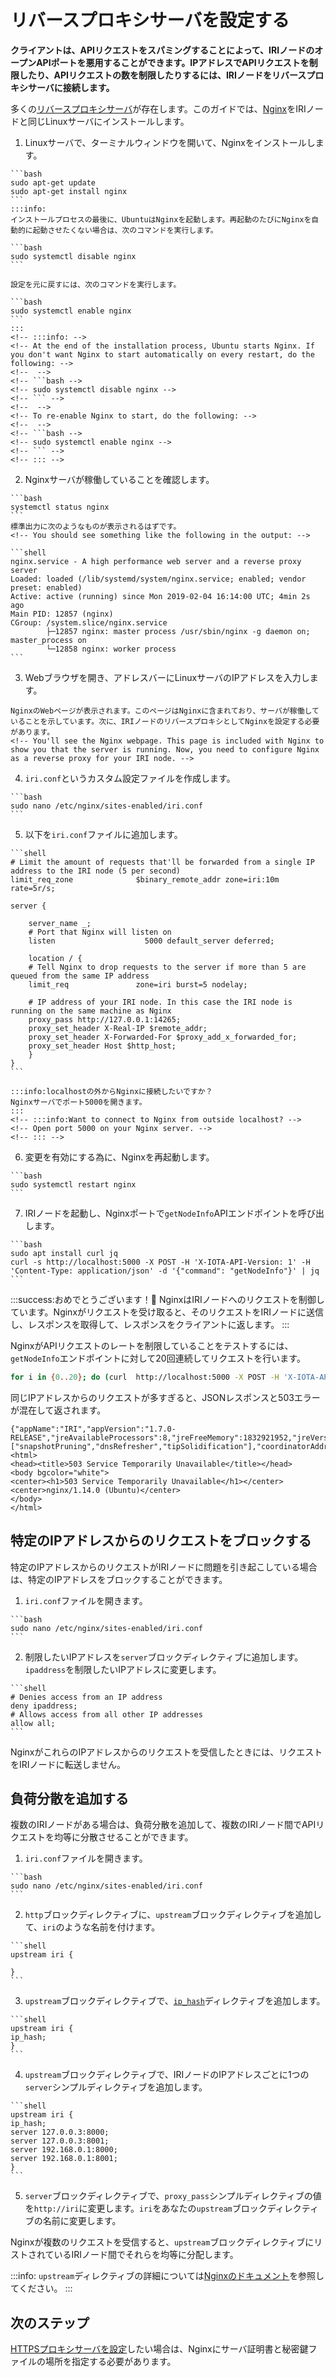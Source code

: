 # リバースプロキシサーバを設定する
<!-- # Set up a reverse proxy server -->

**クライアントは、APIリクエストをスパミングすることによって、IRIノードのオープンAPIポートを悪用することができます。IPアドレスでAPIリクエストを制限したり、APIリクエストの数を制限したりするには、IRIノードをリバースプロキシサーバに接続します。**
<!-- **Clients can abuse the open API port of an IRI node by spamming API requests to it. To restrict API requests by IP address or to limit the number of API requests, you can connect your IRI node to a reverse proxy server.** -->

多くの[リバースプロキシサーバ](https://en.wikipedia.org/wiki/Reverse_proxy)が存在します。このガイドでは、[Nginx](https://docs.nginx.com/nginx/admin-guide/web-server/reverse-proxy/)をIRIノードと同じLinuxサーバにインストールします。
<!-- Many [reverse proxy servers](https://en.wikipedia.org/wiki/Reverse_proxy) exist. In this guide, you'll install [Nginx](https://docs.nginx.com/nginx/admin-guide/web-server/reverse-proxy/) on the same Linux server as your IRI node. -->

1. Linuxサーバで、ターミナルウィンドウを開いて、Nginxをインストールします。
  <!-- 1. On your Linux server, open a terminal window, and install Nginx -->

    ```bash
    sudo apt-get update
    sudo apt-get install nginx
    ```
    :::info:
    インストールプロセスの最後に、UbuntuはNginxを起動します。再起動のたびにNginxを自動的に起動させたくない場合は、次のコマンドを実行します。

    ```bash
    sudo systemctl disable nginx
    ```

    設定を元に戻すには、次のコマンドを実行します。

    ```bash
    sudo systemctl enable nginx
    ```
    :::
    <!-- :::info: -->
    <!-- At the end of the installation process, Ubuntu starts Nginx. If you don't want Nginx to start automatically on every restart, do the following: -->
    <!--  -->
    <!-- ```bash -->
    <!-- sudo systemctl disable nginx -->
    <!-- ``` -->
    <!--  -->
    <!-- To re-enable Nginx to start, do the following: -->
    <!--  -->
    <!-- ```bash -->
    <!-- sudo systemctl enable nginx -->
    <!-- ``` -->
    <!-- ::: -->

2. Nginxサーバが稼働していることを確認します。
  <!-- 2. Check that the Nginx server is running -->

    ```bash
    systemctl status nginx
    ```
    標準出力に次のようなものが表示されるはずです。
    <!-- You should see something like the following in the output: -->

    ```shell
    nginx.service - A high performance web server and a reverse proxy server
    Loaded: loaded (/lib/systemd/system/nginx.service; enabled; vendor preset: enabled)
    Active: active (running) since Mon 2019-02-04 16:14:00 UTC; 4min 2s ago
    Main PID: 12857 (nginx)
    CGroup: /system.slice/nginx.service
            ├─12857 nginx: master process /usr/sbin/nginx -g daemon on; master_process on
            └─12858 nginx: worker process
    ```

3. Webブラウザを開き、アドレスバーにLinuxサーバのIPアドレスを入力します。
  <!-- 3. Go to a web browser and enter the IP address of your Linux server in the address bar -->

    NginxのWebページが表示されます。このページはNginxに含まれており、サーバが稼働していることを示しています。次に、IRIノードのリバースプロキシとしてNginxを設定する必要があります。
    <!-- You'll see the Nginx webpage. This page is included with Nginx to show you that the server is running. Now, you need to configure Nginx as a reverse proxy for your IRI node. -->

4. `iri.conf`というカスタム設定ファイルを作成します。
  <!-- 4. Create a custom configuration file called iri.conf -->

    ```bash
    sudo nano /etc/nginx/sites-enabled/iri.conf
    ```

5. 以下を`iri.conf`ファイルに追加します。
  <!-- 5. Add the following to the `iri.conf` file: -->

    ```shell
    # Limit the amount of requests that'll be forwarded from a single IP address to the IRI node (5 per second)
    limit_req_zone              $binary_remote_addr zone=iri:10m rate=5r/s;

    server {

        server_name _;
        # Port that Nginx will listen on
        listen                    5000 default_server deferred;

        location / {
        # Tell Nginx to drop requests to the server if more than 5 are queued from the same IP address
        limit_req               zone=iri burst=5 nodelay;

        # IP address of your IRI node. In this case the IRI node is running on the same machine as Nginx
        proxy_pass http://127.0.0.1:14265;
        proxy_set_header X-Real-IP $remote_addr;
        proxy_set_header X-Forwarded-For $proxy_add_x_forwarded_for;
        proxy_set_header Host $http_host;
        }
    }
    ```

    :::info:localhostの外からNginxに接続したいですか？
    Nginxサーバでポート5000を開きます。
    :::
    <!-- :::info:Want to connect to Nginx from outside localhost? -->
    <!-- Open port 5000 on your Nginx server. -->
    <!-- ::: -->

6. 変更を有効にする為に、Nginxを再起動します。
  <!-- 6. Restart Nginx to allow the changes to take effect -->

    ```bash
    sudo systemctl restart nginx
    ```

7. IRIノードを起動し、Nginxポートで`getNodeInfo`APIエンドポイントを呼び出します。
  <!-- 7. Start your IRI node, and call the `getNodeInfo` API endpoint on the Nginx port -->

    ```bash
    sudo apt install curl jq
    curl -s http://localhost:5000 -X POST -H 'X-IOTA-API-Version: 1' -H 'Content-Type: application/json' -d '{"command": "getNodeInfo"}' | jq
    ```

:::success:おめでとうございます！:tada:
NginxはIRIノードへのリクエストを制御しています。Nginxがリクエストを受け取ると、そのリクエストをIRIノードに送信し、レスポンスを取得して、レスポンスをクライアントに返します。
:::
<!-- :::success:Congratulations! :tada: -->
<!-- Nginx is now controlling the requests to your IRI node. -->
<!-- When Nginx receives a request, it sends the request to your IRI node, fetches the response, and sends it back to the client. -->
<!-- ::: -->

NginxがAPIリクエストのレートを制限していることをテストするには、`getNodeInfo`エンドポイントに対して20回連続してリクエストを行います。
<!-- To test that Nginx is limiting the rate of API requests, make 20 consecutive requests to the `getNodeInfo` endpoint -->

```bash
for i in {0..20}; do (curl  http://localhost:5000 -X POST -H 'X-IOTA-API-Version: 1' -H 'Content-Type: application/json' -d '{"command": "getNodeInfo"}') 2>/dev/null; done
```

同じIPアドレスからのリクエストが多すぎると、JSONレスポンスと503エラーが混在して返されます。
<!-- You should see a mixture of JSON responses and 503 errors, which are returned when too many requests are made from the same IP address. -->

```shell
{"appName":"IRI","appVersion":"1.7.0-RELEASE","jreAvailableProcessors":8,"jreFreeMemory":1832921952,"jreVersion":"1.8.0_191","jreMaxMemory":20997734400,"jreTotalMemory":4073869600,"latestMilestone":"CUOENIPTRCNECMVOXSWKOONGZJICAPH9FIG9F9KYXF9VYXFUKTNDCCLLWRZNUHZIGLJZFWPOVCIZA9999","latestMilestoneIndex":1050373,"latestSolidSubtangleMilestone":"CUOENIPTRCNECMVOXSWKOONGZJICAPH9FIG9F9KYXF9VYXFUKTNDCCLLWRZNUHZIGLJZFWPOVCIZA9999","latestSolidSubtangleMilestoneIndex":1050373,"milestoneStartIndex":1050101,"lastSnapshottedMilestoneIndex":1050264,"neighbors":7,"packetsQueueSize":0,"time":1554971201776,"tips":7335,"transactionsToRequest":0,"features":["snapshotPruning","dnsRefresher","tipSolidification"],"coordinatorAddress":"EQSAUZXULTTYZCLNJNTXQTQHOMOFZERHTCGTXOLTVAHKSA9OGAZDEKECURBRIXIJWNPFCQIOVFVVXJVD9","duration":0}<html>
<head><title>503 Service Temporarily Unavailable</title></head>
<body bgcolor="white">
<center><h1>503 Service Temporarily Unavailable</h1></center>
<center>nginx/1.14.0 (Ubuntu)</center>
</body>
</html>
```

## 特定のIPアドレスからのリクエストをブロックする
<!-- ## Block requests from certain IP addresses -->

特定のIPアドレスからのリクエストがIRIノードに問題を引き起こしている場合は、特定のIPアドレスをブロックすることができます。
<!-- If requests from certain IP addresses are causing issues for your IRI node, you can block them. -->

1. `iri.conf`ファイルを開きます。
  <!-- 1. Open the `iri.conf` file -->

    ```bash
    sudo nano /etc/nginx/sites-enabled/iri.conf
    ```

2. 制限したいIPアドレスを`server`ブロックディレクティブに追加します。`ipaddress`を制限したいIPアドレスに変更します。
  <!-- 2. Add the IP addresses to the `server` block directive. Change `ipaddress` to the IP address that you want to restrict. -->

    ```shell
    # Denies access from an IP address
    deny ipaddress;
    # Allows access from all other IP addresses
    allow all;
    ```

NginxがこれらのIPアドレスからのリクエストを受信したときには、リクエストをIRIノードに転送しません。
<!-- Now when Nginx receives requests from those IP addresses, it won't forward those requests to your IRI node. -->

## 負荷分散を追加する
<!-- ## Add load balancing -->

複数のIRIノードがある場合は、負荷分散を追加して、複数のIRIノード間でAPIリクエストを均等に分散させることができます。
<!-- If you have more than one IRI node, you can add load balancing to evenly distribute the API requests among them. -->

1. `iri.conf`ファイルを開きます。
  <!-- 1. Open the `iri.conf` file -->

    ```bash
    sudo nano /etc/nginx/sites-enabled/iri.conf
    ```

2. `http`ブロックディレクティブに、`upstream`ブロックディレクティブを追加して、`iri`のような名前を付けます。
  <!-- 2. In the `http` block directive, add an `upstream` block directive and give it a name such as iri -->

    ```shell
    upstream iri {

    }
    ```

3. `upstream`ブロックディレクティブで、[`ip_hash`](http://nginx.org/en/docs/http/load_balancing.html#nginx_load_balancing_with_ip_hash)ディレクティブを追加します。
  <!-- 4. In the `upstream` block directive, add the [`ip_hash`](http://nginx.org/en/docs/http/load_balancing.html#nginx_load_balancing_with_ip_hash) directive. -->

    ```shell
    upstream iri {
    ip_hash;
    }
    ```

4. `upstream`ブロックディレクティブで、IRIノードのIPアドレスごとに1つの`server`シンプルディレクティブを追加します。
  <!-- 4. In the `upstream` block directive, add one `server` simple directives for each IP address of your IRI nodes -->

    ```shell
    upstream iri {
    ip_hash;
    server 127.0.0.3:8000;
    server 127.0.0.3:8001;
    server 192.168.0.1:8000;
    server 192.168.0.1:8001;
    }
    ```

5. `server`ブロックディレクティブで、`proxy_pass`シンプルディレクティブの値を`http://iri`に変更します。`iri`をあなたの`upstream`ブロックディレクティブの名前に変更します。
  <!-- 5. In the `server` block directive, change the value of the `proxy_pass` simple directive to http://iri. Change `iri` to the name of your `upstream` block directive. -->

Nginxが複数のリクエストを受信すると、`upstream`ブロックディレクティブにリストされているIRIノード間でそれらを均等に分配します。
<!-- Now, when Nginx receives multiple requests, it evenly distributes them among your IRI nodes that are listed in the `upstream` block directive. -->

:::info:
`upstream`ディレクティブの詳細については[Nginxのドキュメント](http://nginx.org/en/docs/http/ngx_http_upstream_module.html#upstream)を参照してください。
:::
<!-- :::info: -->
<!-- See the Nginx documentation to [learn more about the `upstream` directive](http://nginx.org/en/docs/http/ngx_http_upstream_module.html#upstream). -->
<!-- ::: -->

## 次のステップ
<!-- ## Next steps -->

[HTTPSプロキシサーバを設定](https://nginx.org/en/docs/http/configuring_https_servers.html)したい場合は、Nginxにサーバ証明書と秘密鍵ファイルの場所を指定する必要があります。
<!-- If you want to [configure an HTTPS proxy server](https://nginx.org/en/docs/http/configuring_https_servers.html), you need to give Nginx the location of your server certificate and private key files. -->
